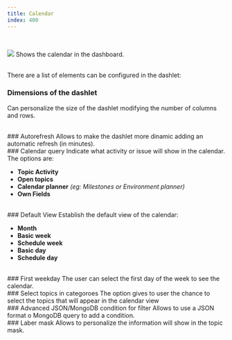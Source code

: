 ```yaml
---
title: Calendar
index: 400
---
```


    
<br />

<img src="/static/images/icons/calendar.png" /> Shows the calendar in the dashboard.

<br />
There are a list of elements can be configured in the dashlet:


### Dimensions of the dashlet
Can personalize the size of the dashlet modifying the number of columns and rows.

<br />
### Autorefresh
Allows to make the dashlet more dinamic adding an automatic refresh (in minutes).

<br />
### Calendar query
Indicate what activity or issue will show in the calendar. The options are:

* **Topic Activity**
* **Open topics**
* **Calendar planner** *(eg: Milestones or Environment planner)*
* **Own Fields** 

<br />    
### Default View
Establish the default view of the calendar: 

* **Month**
* **Basic week**
* **Schedule week**
* **Basic day**
* **Schedule day**

<br />
### First weekday
The user can select the first day of the week to see the calendar.

<br />
### Select topics in categoroes
The option gives to user the chance to select the topics that will appear in the calendar view

<br />
### Advanced JSON/MongoDB condition for filter
Allows to use a JSON format o MongoDB query to add a condition. 


<br />
### Laber mask
Allows to personalize the information will show in the topic mask.
